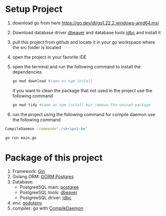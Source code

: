 # Setup Project

1. download go from here <https://go.dev/dl/go1.22.2.windows-amd64.msi>
2. Download database driver [dbeaver](https://dbeaver.io/download/) and database tools [jdbc](https://www.enterprisedb.com/downloads/postgres-postgresql-downloads) and install it
3. pull this project from github and locate it in your go workspace where the src folder is located
4. open the project in your favorite IDE
5. open the terminal and run the following command to install the dependencies
    ```bash
    go mod download #same as npm install
    ```
    if you want to clean the package that not used in the project use the following command

    ```bash
    go mod tidy #same as npm install bur remove the unused package
    ```


6. run the project using the following command
for compile daemon use the following command

```bash
CompileDaemon -command="./skripsi-be"
```

```bash
go run main.go 
```

# Package of this project

1. Framework: [Gin](https://gin-gonic.com/docs/quickstart/)
2. Golang ORM: [GORM Postgres](https://gorm.io/docs/connecting_to_the_database.html#PostgreSQL)
3. Database:
    - PostgreeSQL main: [postgree](https://www.postgresql.org/download/)
    - PostgreeSQL tools: [dbeaver](https://dbeaver.io/download/)
    - PostgreeSQL driver: [jdbc](https://jdbc.postgresql.org/download/)
4. env: [godotenv](https://github.com/joho/godotenv)
5. compiler: go with [CompileDaemon](https://github.com/githubnemo/CompileDaemon)
